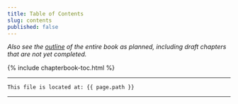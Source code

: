 ```yaml
---
title: Table of Contents
slug: contents
published: false
---
```


*Also see the [outline](outline) of the entire book as planned, including draft chapters that are not yet completed.*

{% include chapterbook-toc.html %}

---
```
This file is located at: {{ page.path }}
```
---
